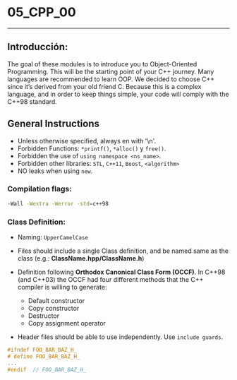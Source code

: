 # 05_CPP_00
---

## Introducción:
The goal of these modules is to introduce you to Object-Oriented Programming. This will be the starting point of your C++ journey. Many languages are recommended to learn OOP. We decided to choose C++ since it’s derived from your old friend C. Because this is a complex language, and in order to keep things simple, your code will comply with the C++98 standard.


## General Instructions
- Unless otherwise specified, always en with '\n'.
- Forbidden Functions: `*printf()`, `*alloc()` y `free()`.
- Forbidden the use of `using namespace <ns_name>`.
- Forbidden other libraries: `STL`, `C++11`, `Boost`, `<algorithm>`
- NO leaks when using `new`.

### Compilation flags:
```sh
-Wall -Wextra -Werror -std=c++98
```

### Class Definition:
- Naming: `UpperCamelCase`
- Files should include a single Class definition, and be named same as the class (e.g.: **ClassName.hpp/ClassName.h**)
- Definition following **Orthodox Canonical Class Form (OCCF)**. In C++98 (and C++03) the OCCF had four different methods that the C++ compiler is willing to generate:
	- Default constructor
	- Copy constructor
	- Destructor
	- Copy assignment operator

- Header files should be able to use independently. Use `include guards`.
```cpp
#ifndef FOO_BAR_BAZ_H_
# define FOO_BAR_BAZ_H_
...
#endif  // FOO_BAR_BAZ_H_
```
